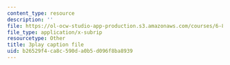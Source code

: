 ```yaml
---
content_type: resource
description: ''
file: https://ol-ocw-studio-app-production.s3.amazonaws.com/courses/6-849-geometric-folding-algorithms-linkages-origami-polyhedra-fall-2012/b26529f4ca8c590da0b5d096f8ba8939_nPyH0xPFjbE.vtt
file_type: application/x-subrip
resourcetype: Other
title: 3play caption file
uid: b26529f4-ca8c-590d-a0b5-d096f8ba8939
---
```


